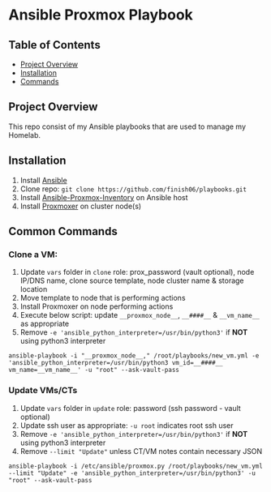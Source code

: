 # Ansible Proxmox Playbook

## Table of Contents

* [Project Overview](#project-overview)
* [Installation](#installation)
* [Commands](#common-commands)

## Project Overview

This repo consist of my Ansible playbooks that are used to manage my Homelab.

## Installation

1. Install [Ansible](https://docs.ansible.com/ansible/latest/installation_guide/intro_installation.html)
2. Clone repo: `git clone https://github.com/finish06/playbooks.git`
3. Install [Ansible-Proxmox-Inventory](https://github.com/xezpeleta/Ansible-Proxmox-inventory) on Ansible host
4. Install [Proxmoxer](https://pypi.org/project/proxmoxer/) on cluster node(s)


## Common Commands
### Clone a VM:
1. Update `vars` folder in `clone` role: prox_password (vault optional), node IP/DNS name, clone source template, node cluster name & storage location
2. Move template to node that is performing actions
3. Install Proxmoxer on node performing actions
4. Execute below script: update `__proxmox_node__`, `__####__` & `__vm_name__` as appropriate
5. Remove `-e 'ansible_python_interpreter=/usr/bin/python3'` if **NOT** using python3 interpreter

`ansible-playbook -i "__proxmox_node__," /root/playbooks/new_vm.yml -e 'ansible_python_interpreter=/usr/bin/python3 vm_id=__####__ vm_name=__vm_name__' -u "root" --ask-vault-pass`

### Update VMs/CTs
1. Update `vars` folder in `update` role: password (ssh password - vault optional)
2. Update ssh user as appropriate: `-u root` indicates root ssh user
3. Remove `-e 'ansible_python_interpreter=/usr/bin/python3'` if **NOT** using python3 interpreter
4. Remove `--limit "Update"` unless CT/VM notes contain necessary JSON

`ansible-playbook -i /etc/ansible/proxmox.py /root/playbooks/new_vm.yml --limit "Update" -e 'ansible_python_interpreter=/usr/bin/python3' -u "root" --ask-vault-pass`